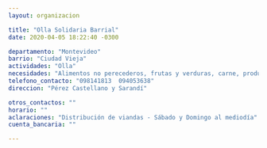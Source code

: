 ```yaml
---
layout: organizacion

title: "Olla Solidaria Barrial"
date: 2020-04-05 18:22:40 -0300

departamento: "Montevideo"
barrio: "Ciudad Vieja"
actividades: "Olla"
necesidades: "Alimentos no perecederos, frutas y verduras, carne, productos sanitarios (tapabocas, guantes, alcohol en gel, detergente,etc)"
telefono_contacto: "098141813  094053638"
direccion: "Pérez Castellano y Sarandí"

otros_contactos: ""
horario: ""
aclaraciones: "Distribución de viandas - Sábado y Domingo al mediodía"
cuenta_bancaria: ""

---
```

